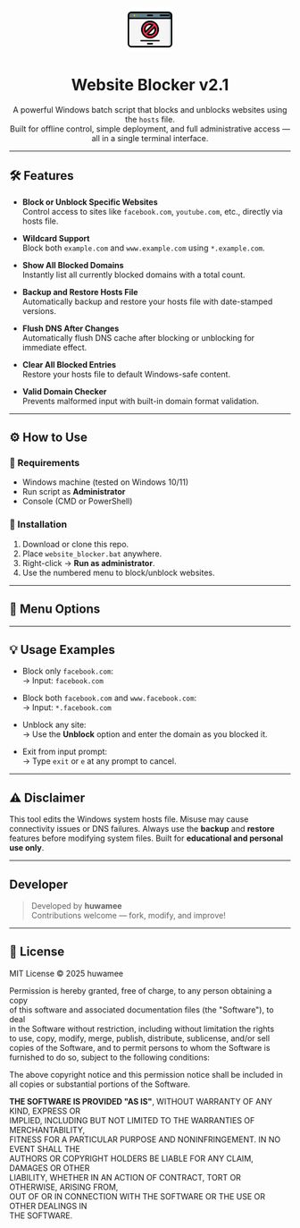 <p align="center">
  <img src="browser.png" alt="Website Blocker Logo" width="80" />
</p>

<h1 align="center">Website Blocker v2.1</h1>

<p align="center">
  A powerful Windows batch script that blocks and unblocks websites using the <code>hosts</code> file.<br>
  Built for offline control, simple deployment, and full administrative access — all in a single terminal interface.
</p>

<hr>

## 🛠️ Features

- **Block or Unblock Specific Websites**  
  Control access to sites like `facebook.com`, `youtube.com`, etc., directly via hosts file.

- **Wildcard Support**  
  Block both `example.com` and `www.example.com` using `*.example.com`.

- **Show All Blocked Domains**  
  Instantly list all currently blocked domains with a total count.

- **Backup and Restore Hosts File**  
  Automatically backup and restore your hosts file with date-stamped versions.

- **Flush DNS After Changes**  
  Automatically flush DNS cache after blocking or unblocking for immediate effect.

- **Clear All Blocked Entries**  
  Restore your hosts file to default Windows-safe content.

- **Valid Domain Checker**  
  Prevents malformed input with built-in domain format validation.

---

## ⚙️ How to Use

### 🧰 Requirements
- Windows machine (tested on Windows 10/11)
- Run script as **Administrator**
- Console (CMD or PowerShell)

### 🚀 Installation
1. Download or clone this repo.
2. Place `website_blocker.bat` anywhere.
3. Right-click → **Run as administrator**.
4. Use the numbered menu to block/unblock websites.

---

## 🔢 Menu Options


---

## 💡 Usage Examples

- Block only `facebook.com`:  
  → Input: `facebook.com`

- Block both `facebook.com` and `www.facebook.com`:  
  → Input: `*.facebook.com`

- Unblock any site:  
  → Use the **Unblock** option and enter the domain as you blocked it.

- Exit from input prompt:  
  → Type `exit` or `e` at any prompt to cancel.

---

## ⚠️ Disclaimer

This tool edits the Windows system hosts file. Misuse may cause connectivity issues or DNS failures. Always use the **backup** and **restore** features before modifying system files. Built for **educational and personal use only**.

---

## Developer

> Developed by **huwamee**   
> Contributions welcome — fork, modify, and improve!

---

## 📜 License

MIT License © 2025 huwamee

Permission is hereby granted, free of charge, to any person obtaining a copy  
of this software and associated documentation files (the "Software"), to deal  
in the Software without restriction, including without limitation the rights  
to use, copy, modify, merge, publish, distribute, sublicense, and/or sell  
copies of the Software, and to permit persons to whom the Software is  
furnished to do so, subject to the following conditions:

The above copyright notice and this permission notice shall be included in  
all copies or substantial portions of the Software.

**THE SOFTWARE IS PROVIDED "AS IS"**, WITHOUT WARRANTY OF ANY KIND, EXPRESS OR  
IMPLIED, INCLUDING BUT NOT LIMITED TO THE WARRANTIES OF MERCHANTABILITY,  
FITNESS FOR A PARTICULAR PURPOSE AND NONINFRINGEMENT. IN NO EVENT SHALL THE  
AUTHORS OR COPYRIGHT HOLDERS BE LIABLE FOR ANY CLAIM, DAMAGES OR OTHER  
LIABILITY, WHETHER IN AN ACTION OF CONTRACT, TORT OR OTHERWISE, ARISING FROM,  
OUT OF OR IN CONNECTION WITH THE SOFTWARE OR THE USE OR OTHER DEALINGS IN  
THE SOFTWARE.
